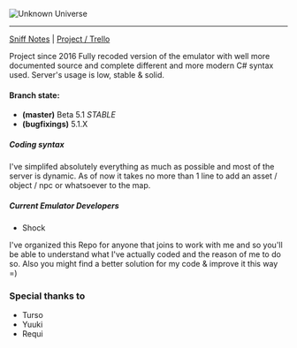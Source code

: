 ![Unknown Universe](https://bytebucket.org/UnknownUniverse/emulator/raw/75f572c43b9a3251484e153bffc7bb0bb642e565/logo.png?token=503227c3a922a6b43af1f808f923e52cdc9cb945)
 
 ___
 [Sniff Notes](https://github.com/S7KYuuki/NettyBase/wiki/Client-10-build-4.78-NOTES) | [Project / Trello](https://trello.com/b/VY7zXWUB/unkown-universe)
 
 Project since 2016
 Fully recoded version of the emulator with well more documented source and complete different and more modern C# syntax used.
 Server's usage is low, stable & solid.
 
#### Branch state:
* **(master)** Beta 5.1 _STABLE_
* **(bugfixings)** 5.1.X
 
##### Coding syntax
 I've simplifed absolutely everything as much as possible and most of the server is dynamic.
 As of now it takes no more than 1 line to add an asset / object / npc or whatsoever to the map.
 
##### Current Emulator Developers
* Shock
 
I've organized this Repo for anyone that joins to work with me and so you'll be able to understand what I've actually coded and the reason of me to do so. Also you might find a better solution for my code & improve it this way =)

### Special thanks to
* Turso
* Yuuki 
* Requi
